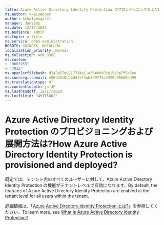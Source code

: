 ```yaml
---
title: Azure Active Directory Identity Protection のプロビジョニングおよび展開方法
ms.author: v-aiyengar
author: AshaIyengar21
manager: dansimp
ms.date: 12/17/2020
ms.audience: Admin
ms.topic: article
ms.service: o365-administration
ROBOTS: NOINDEX, NOFOLLOW
localization_priority: Normal
ms.collection: Adm_O365
ms.custom:
- "9003955"
- "7012"
ms.openlocfilehash: d248a57e99177f4a11a5640d90bb15a0a7f5a3ee
ms.sourcegitcommit: e56dd310cb2d4fef5ab339775a3929c85b69ed99
ms.translationtype: HT
ms.contentlocale: ja-JP
ms.lasthandoff: 12/17/2020
ms.locfileid: "49715062"
---
```

# <a name="how-azure-active-directory-identity-protection-is-provisioned-and-deployed"></a><span data-ttu-id="55d25-102">Azure Active Directory Identity Protection のプロビジョニングおよび展開方法は?</span><span class="sxs-lookup"><span data-stu-id="55d25-102">How Azure Active Directory Identity Protection is provisioned and deployed?</span></span>

<span data-ttu-id="55d25-103">既定では、テナント内のすべてのユーザーに対して、Azure Active Directory Identity Protection の機能がテナントレベルで有効になります。</span><span class="sxs-lookup"><span data-stu-id="55d25-103">By default, the features of Azure Active Directory Identity Protection are enabled at the tenant level for all users within the tenant.</span></span>

<span data-ttu-id="55d25-104">詳細情報は、「[Azure Active Directory Identity Protection とは?](https://go.microsoft.com/fwlink/?linkid=2130395)」を参照してください。</span><span class="sxs-lookup"><span data-stu-id="55d25-104">To learn more, see [What is Azure Active Directory Identity Protection?](https://go.microsoft.com/fwlink/?linkid=2130395)</span></span>